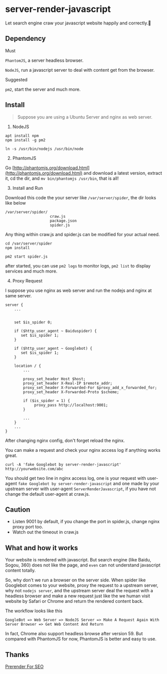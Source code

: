# server-render-javascript
Let search engine craw your javascript website happily and correctly.🤡

## Dependency

 Must 

`PhantomJS`, a server headless browser.

`NodeJS`, run a javascript server to deal with content get from the browser.

Suggested

`pm2`, start the server and much more.

## Install

> Suppose you are using a Ubuntu Server and nginx as web server.

1. NodeJS

```
apt install npm
npm install -g pm2

ln -s /usr/bin/nodejs /usr/bin/node
```

2. PhantomJS

Go [http://phantomjs.org/download.html](http://phantomjs.org/download.html) and download a latest version, extract it, cd the dir, and `mv bin/phantomjs /usr/bin`, that is all!

3. Install and Run

Download this code the your server like `/var/server/spider`, the dir
looks like below

```
/var/server/spider/
                    craw.js
                    package.json
                    spider.js

```

Any thing within craw.js and spider.js can be modified for your actual need.

```
cd /var/server/spider
npm install

pm2 start spider.js
```

after started, you can use `pm2 logs` to monitor logs, `pm2 list` to display services and much more.


4. Proxy Request

I suppose you use nginx as web server and run the nodejs and nginx at same server.

```
server {
    ...
    
    
    set $is_spider 0;

    if ($http_user_agent ~ Baiduspider) {
       set $is_spider 1;
    }

    if ($http_user_agent ~ Googlebot) {
       set $is_spider 1;
    }

    location / {
        ...        
    
        proxy_set_header Host $host;
        proxy_set_header X-Real-IP $remote_addr;
        proxy_set_header X-Forwarded-For $proxy_add_x_forwarded_for;
        proxy_set_header X-Forwarded-Proto $scheme;

        if ($is_spider = 1) {
             proxy_pass http://localhost:9001;
        }

        ...
    }
    ...
}
```

After changing nginx config, don't forget reload the nginx.

You can make a request and check your nginx access log if anything works great.

`curl -A 'fake Googlebot by server-render-javascript' http://yourwebsite.com/abc`

You should get two line in nginx access log, one is your request with user-agent `fake Googlebot by server-render-javascript` and one made by
your upstream server with user-agent `ServerRenderJavascript`, if you have not change the default user-agent at craw.js.


## Caution

* Listen 9001 by default, if you change the port in spider.js, change nginx proxy port too.
* Watch out the timeout in craw.js


## What and how it works

Your website is rendered with javascript. But search engine (like Baidu, Sogou, 360) does not like the page, and `even` can not understand javascript content totally.


So, why don't we run a browser on the server side. When spider like Googlebot comes to your website,
proxy the request to a upstream server, why not `nodejs server`, and the upstream server deal the request
with a headless browser and make a new request just like the we human visit website by Safari or Chrome and return the
rendered content back.

The workflow looks like this

```
GoogleBot => Web Server => NodeJS Server => Make A Request Again With Server Browser => Get Web Content And Return
```

In fact, Chrome also support headless browse after version 59. But compared with PhantomJS for now, PhantomJS is better and easy to use.

## Thanks

[Prerender For SEO](https://www.mxgw.info/t/phantomjs-prerender-for-seo.html)

